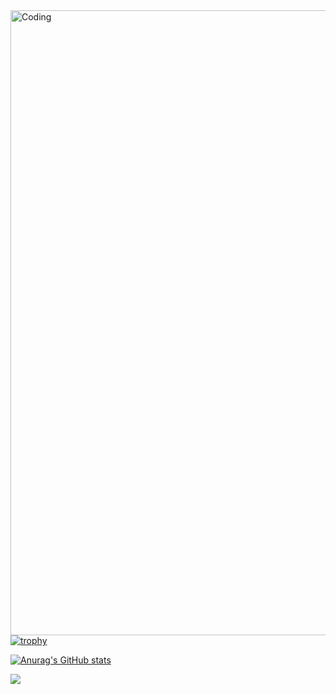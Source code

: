 <img align="right" alt="Coding" width="1000" src="https://media.discordapp.net/attachments/1127332686550270033/1348761102422638642/berserk.jpg?ex=67d0a329&is=67cf51a9&hm=b92a75d6df1960e8dbadcf9d67c8ac85ccb85cae8cb35f7220b491f68aebd34d&=&format=webp&width=1522&height=856">




[![trophy](https://github-profile-trophy.vercel.app/?username=IagoTatto)](https://github.com/ryo-ma/github-profile-trophy)

[![Anurag's GitHub stats](https://github-readme-stats.vercel.app/api?username=IagoTatto)](https://github.com/anuraghazra/github-readme-stats)

![](https://komarev.com/ghpvc/?username=IagoTatto)
